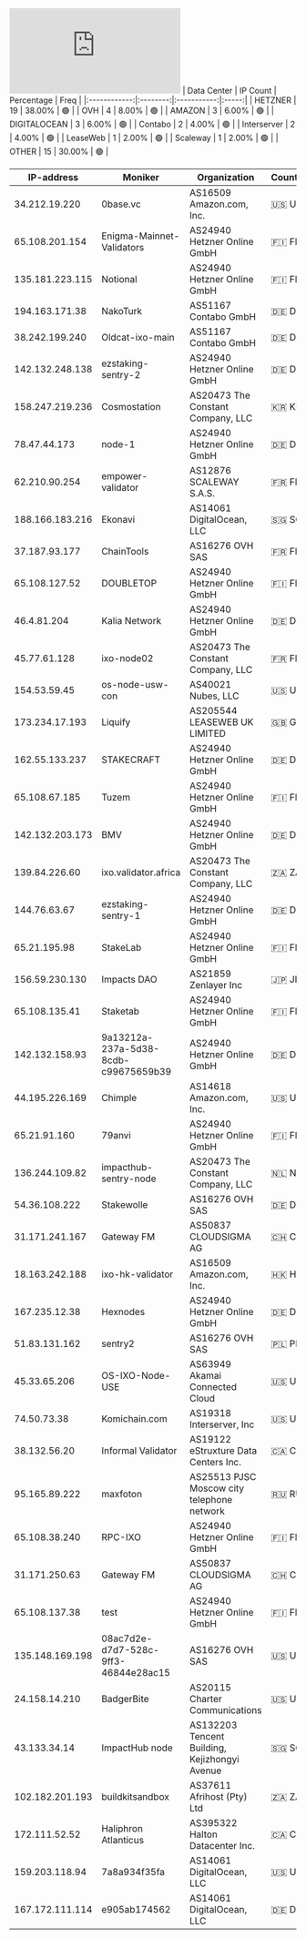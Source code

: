 ![Diagramm](https://github.com/obajay/StateSync-snapshots/blob/main/Projects/Ixo/1/README.md)
| Data Center | IP Count | Percentage | Freq |
|:------------:|:--------:|:-----------:|:-----:|
| HETZNER | 19 | 38.00% | 🟢 |
| OVH | 4 | 8.00% | 🟢 |
| AMAZON | 3 | 6.00% | 🟢 |
| DIGITALOCEAN | 3 | 6.00% | 🟢 |
| Contabo | 2 | 4.00% | 🟢 |
| Interserver | 2 | 4.00% | 🟢 |
| LeaseWeb | 1 | 2.00% | 🟢 |
| Scaleway | 1 | 2.00% | 🟢 |
| OTHER | 15 | 30.00% | 🟢 |

<!-- START_TABLE -->
| IP-address | Moniker | Organization | Country | City |
|-------------|---------|---------------|---------|------|
| 34.212.19.220 | 0base.vc | AS16509 Amazon.com, Inc. | 🇺🇸 US | Boardman |
| 65.108.201.154 | Enigma-Mainnet-Validators | AS24940 Hetzner Online GmbH | 🇫🇮 FI | Helsinki |
| 135.181.223.115 | Notional | AS24940 Hetzner Online GmbH | 🇫🇮 FI | Tuusula |
| 194.163.171.38 | NakoTurk | AS51167 Contabo GmbH | 🇩🇪 DE | Düsseldorf |
| 38.242.199.240 | Oldcat-ixo-main | AS51167 Contabo GmbH | 🇩🇪 DE | Düsseldorf |
| 142.132.248.138 | ezstaking-sentry-2 | AS24940 Hetzner Online GmbH | 🇩🇪 DE | Falkenstein |
| 158.247.219.236 | Cosmostation | AS20473 The Constant Company, LLC | 🇰🇷 KR | Paripark |
| 78.47.44.173 | node-1 | AS24940 Hetzner Online GmbH | 🇩🇪 DE | Nürnberg |
| 62.210.90.254 | empower-validator | AS12876 SCALEWAY S.A.S. | 🇫🇷 FR | Paris |
| 188.166.183.216 | Ekonavi | AS14061 DigitalOcean, LLC | 🇸🇬 SG | Singapore |
| 37.187.93.177 | ChainTools | AS16276 OVH SAS | 🇫🇷 FR | Gravelines |
| 65.108.127.52 | DOUBLETOP | AS24940 Hetzner Online GmbH | 🇫🇮 FI | Helsinki |
| 46.4.81.204 | Kalia Network | AS24940 Hetzner Online GmbH | 🇩🇪 DE | Falkenstein |
| 45.77.61.128 | ixo-node02 | AS20473 The Constant Company, LLC | 🇫🇷 FR | Aubervilliers |
| 154.53.59.45 | os-node-usw-con | AS40021 Nubes, LLC | 🇺🇸 US | Federal Way |
| 173.234.17.193 | Liquify | AS205544 LEASEWEB UK LIMITED | 🇬🇧 GB | Hemel Hempstead |
| 162.55.133.237 | STAKECRAFT | AS24940 Hetzner Online GmbH | 🇩🇪 DE | Falkenstein |
| 65.108.67.185 | Tuzem | AS24940 Hetzner Online GmbH | 🇫🇮 FI | Helsinki |
| 142.132.203.173 | BMV | AS24940 Hetzner Online GmbH | 🇩🇪 DE | Falkenstein |
| 139.84.226.60 | ixo.validator.africa | AS20473 The Constant Company, LLC | 🇿🇦 ZA | Benoni |
| 144.76.63.67 | ezstaking-sentry-1 | AS24940 Hetzner Online GmbH | 🇩🇪 DE | Falkenstein |
| 65.21.195.98 | StakeLab | AS24940 Hetzner Online GmbH | 🇫🇮 FI | Helsinki |
| 156.59.230.130 | Impacts DAO | AS21859 Zenlayer Inc | 🇯🇵 JP | Tokyo |
| 65.108.135.41 | Staketab | AS24940 Hetzner Online GmbH | 🇫🇮 FI | Helsinki |
| 142.132.158.93 | 9a13212a-237a-5d38-8cdb-c99675659b39 | AS24940 Hetzner Online GmbH | 🇩🇪 DE | Falkenstein |
| 44.195.226.169 | Chimple | AS14618 Amazon.com, Inc. | 🇺🇸 US | Ashburn |
| 65.21.91.160 | 79anvi | AS24940 Hetzner Online GmbH | 🇫🇮 FI | Helsinki |
| 136.244.109.82 | impacthub-sentry-node | AS20473 The Constant Company, LLC | 🇳🇱 NL | Haarlem |
| 54.36.108.222 | Stakewolle | AS16276 OVH SAS | 🇩🇪 DE | Frankfurt am Main |
| 31.171.241.167 | Gateway FM | AS50837 CLOUDSIGMA AG | 🇨🇭 CH | Zug |
| 18.163.242.188 | ixo-hk-validator | AS16509 Amazon.com, Inc. | 🇭🇰 HK | Hong Kong |
| 167.235.12.38 | Hexnodes | AS24940 Hetzner Online GmbH | 🇩🇪 DE | Falkenstein |
| 51.83.131.162 | sentry2 | AS16276 OVH SAS | 🇵🇱 PL | Warsaw |
| 45.33.65.206 | OS-IXO-Node-USE | AS63949 Akamai Connected Cloud | 🇺🇸 US | Morris Plains |
| 74.50.73.38 | Komichain.com | AS19318 Interserver, Inc | 🇺🇸 US | New York City |
| 38.132.56.20 | Informal Validator | AS19122 eStruxture Data Centers Inc. | 🇨🇦 CA | Toronto |
| 95.165.89.222 | maxfoton | AS25513 PJSC Moscow city telephone network | 🇷🇺 RU | Moscow |
| 65.108.38.240 | RPC-IXO | AS24940 Hetzner Online GmbH | 🇫🇮 FI | Helsinki |
| 31.171.250.63 | Gateway FM | AS50837 CLOUDSIGMA AG | 🇨🇭 CH | Zug |
| 65.108.137.38 | test | AS24940 Hetzner Online GmbH | 🇫🇮 FI | Helsinki |
| 135.148.169.198 | 08ac7d2e-d7d7-528c-9ff3-46844e28ac15 | AS16276 OVH SAS | 🇺🇸 US | Ashburn |
| 24.158.14.210 | BadgerBite | AS20115 Charter Communications | 🇺🇸 US | Madison |
| 43.133.34.14 | ImpactHub node | AS132203 Tencent Building, Kejizhongyi Avenue | 🇸🇬 SG | Singapore |
| 102.182.201.193 | buildkitsandbox | AS37611 Afrihost (Pty) Ltd | 🇿🇦 ZA | Cape Town |
| 172.111.52.52 | Haliphron Atlanticus | AS395322 Halton Datacenter Inc. | 🇨🇦 CA | Toronto |
| 159.203.118.94 | 7a8a934f35fa | AS14061 DigitalOcean, LLC | 🇺🇸 US | Clifton |
| 167.172.111.114 | e905ab174562 | AS14061 DigitalOcean, LLC | 🇩🇪 DE | Frankfurt am Main |

<!-- END_TABLE -->